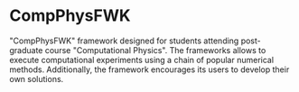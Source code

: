 # CompPhysFWK

"CompPhysFWK" framework designed for students attending post-graduate course "Computational Physics". The frameworks allows to execute computational experiments using a chain of popular numerical methods. Additionally, the framework encourages its users to develop their own solutions.
